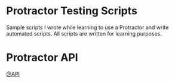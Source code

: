 # Protractor Testing Scripts
Sample scripts I wrote while learning to use a Protractor and write automated scripts.
All scripts are written for learning purposes.

# Protractor API
[@API](https://www.protractortest.org/#/api)

